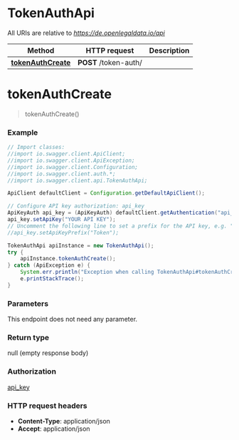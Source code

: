# TokenAuthApi

All URIs are relative to *https://de.openlegaldata.io/api*

Method | HTTP request | Description
------------- | ------------- | -------------
[**tokenAuthCreate**](TokenAuthApi.md#tokenAuthCreate) | **POST** /token-auth/ | 


<a name="tokenAuthCreate"></a>
# **tokenAuthCreate**
> tokenAuthCreate()





### Example
```java
// Import classes:
//import io.swagger.client.ApiClient;
//import io.swagger.client.ApiException;
//import io.swagger.client.Configuration;
//import io.swagger.client.auth.*;
//import io.swagger.client.api.TokenAuthApi;

ApiClient defaultClient = Configuration.getDefaultApiClient();

// Configure API key authorization: api_key
ApiKeyAuth api_key = (ApiKeyAuth) defaultClient.getAuthentication("api_key");
api_key.setApiKey("YOUR API KEY");
// Uncomment the following line to set a prefix for the API key, e.g. "Token" (defaults to null)
//api_key.setApiKeyPrefix("Token");

TokenAuthApi apiInstance = new TokenAuthApi();
try {
    apiInstance.tokenAuthCreate();
} catch (ApiException e) {
    System.err.println("Exception when calling TokenAuthApi#tokenAuthCreate");
    e.printStackTrace();
}
```

### Parameters
This endpoint does not need any parameter.

### Return type

null (empty response body)

### Authorization

[api_key](../README.md#api_key)

### HTTP request headers

 - **Content-Type**: application/json
 - **Accept**: application/json

